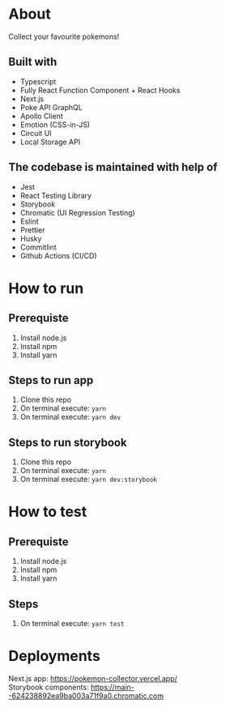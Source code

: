 # About
Collect your favourite pokemons! <br />
## Built with
- Typescript
- Fully React Function Component + React Hooks
- Next.js
- Poke API GraphQL
- Apollo Client
- Emotion (CSS-in-JS)
- Circuit UI
- Local Storage API

## The codebase is maintained with help of
- Jest
- React Testing Library
- Storybook
- Chromatic (UI Regression Testing)
- Eslint
- Prettier
- Husky
- Commitlint
- Github Actions (CI/CD)

# How to run
## Prerequiste
1. Install node.js
2. Install npm
3. Install yarn

## Steps to run app
1. Clone this repo
2. On terminal execute: `yarn`
3. On terminal execute: `yarn dev`

## Steps to run storybook
1. Clone this repo
2. On terminal execute: `yarn`
3. On terminal execute: `yarn dev:storybook`

# How to test
## Prerequiste
1. Install node.js
2. Install npm
3. Install yarn

## Steps
1. On terminal execute: `yarn test`

# Deployments
Next.js app: https://pokemon-collector.vercel.app/ <br />
Storybook components: https://main--624238892ea9ba003a71f9a0.chromatic.com

